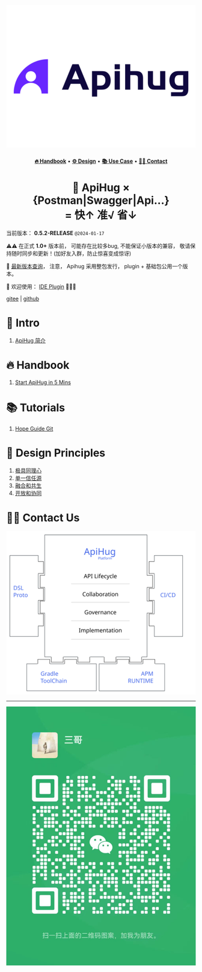 # ![ApiHug-Logo](./docs/public/image/logo.png)

<p align="center">
  <a href="https://github.com/apihug/apihug.com/blob/master/docs/handbook/README.md"><b>🔥 Handbook</b></a>  •
  <a href="https://github.com/apihug/apihug.com/blob/master/docs/design/README.md"><b>⚙️ Design</b></a> •
  <a href="https://github.com/apihug/apihug.com/blob/master/docs/usecase/README.md"><b>📚  Use Case</b></a> •
  <a href="https://github.com/apihug/apihug.com/blob/master/docs/us/README.md"><b>🙋‍♀️ Contact</b></a>
</p>

<h1 align="center"> 🤗 ApiHug × {Postman|Swagger|Api...} <br/>= 快↑ 准√ 省↓</h1>

当前版本： **0.5.2-RELEASE**  `@2024-01-17`

⚠️⚠️ 在正式 **1.0+** 版本前， 可能存在比较多bug, 不能保证小版本的兼容， 敬请保持随时同步和更新！(加好友入群，防止惊喜变成惊讶)

💝 [最新版本查询](https://central.sonatype.com/search?q=com.apihug)， 注意， Apihug 采用整包发行， plugin + 基础包公用一个版本。

🥰 欢迎使用： [IDE Plugin](./docs/IDE/README.md) 🥳🥳🥳

[gitee](https://gitee.com/dearxuecom/apihug.com) | [github](https://github.com/apihug/apihug.com/)

# 🖖 Intro

1. [ApiHug 简介](./docs/introduction/what-is-apihug.md)

# 🔥 Handbook

1. [Start ApiHug in 5 Mins](./docs/handbook/001_very_begin.md)

# 📚 Tutorials

1. [Hope Guide Git](https://github.com/apihug/hope-guides)

# 💎 Design Principles

1. [极具同理心](./docs/principles/why-empathy-is-important.md)
2. [单一信任源](./docs/principles/why-single-source-of-truth-is-important.md)
3. [融合和共生](./docs/principles/why-leverage-exist-resource.md)
4. [开放和协同](./docs/principles/why-open-is-important.md)

# 🙋‍♀️ Contact Us


![ApiHug](./docs/public/apihug-platform.svg)

---

![Sange](./docs/public/image/wechat/sange.jpg)